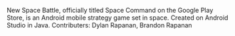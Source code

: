 New Space Battle, officially titled Space Command on the Google Play Store, is an Android mobile strategy game set in space. Created on Android Studio in Java. Contributers: Dylan Rapanan, Brandon Rapanan
